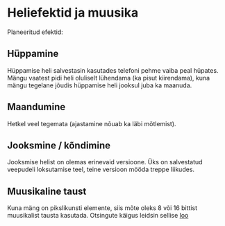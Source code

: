 # Heliefektid ja muusika
Planeeritud efektid:

## Hüppamine
Hüppamise heli salvestasin kasutades telefoni pehme vaiba peal hüpates. Mängu vaatest pidi heli oluliselt lühendama (ka pisut kiirendama), kuna mängu tegelane jõudis hüppamise heli jooksul juba ka maanuda.

## Maandumine
Hetkel veel tegemata (ajastamine nõuab ka läbi mõtlemist).

## Jooksmine / kõndimine
Jooksmise helist on olemas erinevaid versioone. Üks on salvestatud veepudeli loksutamise teel, teine versioon mööda treppe liikudes.

## Muusikaline taust
Kuna mäng on pikslikunsti elemente, siis mõte oleks 8 või 16 bittist muusikalist tausta kasutada. Otsingute käigus leidsin sellise [loo](https://freemusicarchive.org/music/onys/single/tension-1/)
